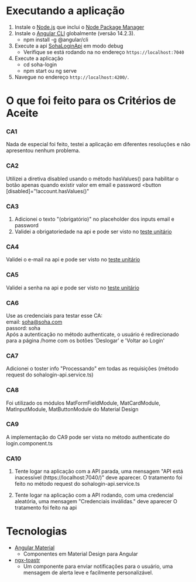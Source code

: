 # Executando a aplicação

1. Instale o [Node.js](https://nodejs.org/en/) que inclui o [Node Package Manager](https://www.npmjs.com/get-npm)
2. Instale o [Angular CLI](https://github.com/angular/angular-cli) globalmente (versão 14.2.3).
    - npm install -g @angular/cli
3. Execute a api [SohaLoginApi](https://github.com/lucasfogliarini/sohalogin-api) em modo debug
    - Verifique se está rodando na no endereço `https://localhost:7040`
4. Execute a aplicação
    - cd soha-login
    - npm start ou ng serve
5. Navegue no endereço `http://localhost:4200/`.

# O que foi feito para os Critérios de Aceite

### CA1
Nada de especial foi feito, testei a aplicação em diferentes resoluções e não apresentou nenhum problema.

### CA2
Utilizei a diretiva disabled usando o método hasValues() para habilitar o botão apenas quando existir valor em email e password
<button [disabled]="!account.hasValues()"

### CA3
1. Adicionei o texto "(obrigatório)" no placeholder dos inputs email e password
2. Validei a obrigatoriedade na api e pode ser visto no [teste unitário](https://github.com/lucasfogliarini/sohalogin-api/blob/master/SohaLogin.Tests/AccountServiceTests.cs#L16)

### CA4
Validei o e-mail na api e pode ser visto no [teste unitário](https://github.com/lucasfogliarini/sohalogin-api/blob/master/SohaLogin.Tests/AccountServiceTests.cs#L33)

### CA5
Validei a senha na api e pode ser visto no [teste unitário](https://github.com/lucasfogliarini/sohalogin-api/blob/master/SohaLogin.Tests/AccountServiceTests.cs#L50)

### CA6
Use as credenciais para testar esse CA:  
email: soha@soha.com  
passord: soha  
Após a autenticação no método authenticate, o usuário é redirecionado para a página /home com os botões 'Deslogar' e 'Voltar ao Login'

### CA7
Adicionei o toster info "Processando" em todas as requisições (método request do sohalogin-api.service.ts)

### CA8
Foi utilizado os módulos MatFormFieldModule, MatCardModule, MatInputModule, MatButtonModule do Material Design

### CA9
A implementação do CA9 pode ser vista no método authenticate do login.component.ts

### CA10
1. Tente logar na aplicação com a API parada, uma mensagem "API está inacessível (https://localhost:7040/)" deve aparecer.
   O tratamento foi feito no método request do sohalogin-api.service.ts

2. Tente logar na aplicação com a API rodando, com uma credencial aleatória, uma mensagem "Credenciais inválidas." deve aparecer
   O tratamento foi feito na api

# Tecnologias

- [Angular Material](https://material.angular.io/)
    - Componentes em Material Design para Angular
- [ngx-toastr](https://www.npmjs.com/package/ngx-toastr)
    - Um componente para enviar notificações para o usuário, uma mensagem de alerta leve e facilmente personalizável.

